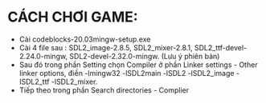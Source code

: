 # CÁCH CHƠI GAME:
- Cài codeblocks-20.03mingw-setup.exe
- Cài 4 file sau : SDL2_image-2.8.5, SDL2_mixer-2.8.1, SDL2_ttf-devel-2.24.0-mingw, SDL2-devel-2.32.0-mingw. (Lưu ý phiên bản)
- Sau đó trong phần Setting chọn Compiler ở phần Linker settings - Other linker options, điền -lmingw32 -lSDL2main -lSDL2 -lSDL2_image -lSDL2_ttf -lSDL2_mixer.
- Tiếp theo trong phần Search directories - Complier
